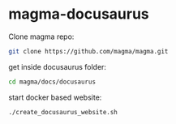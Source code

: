 # magma-docusaurus

Clone magma repo:
```bash
git clone https://github.com/magma/magma.git
```

get inside docusaurus folder:
```bash
cd magma/docs/docusaurus
```

start docker based website:
```bash
./create_docusaurus_website.sh
```
